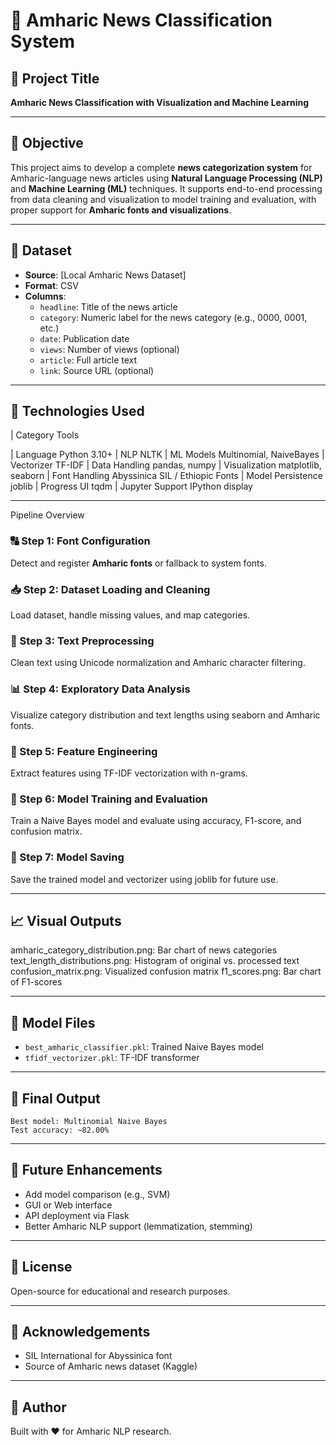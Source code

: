 
# 📘 Amharic News Classification System

## 📰 Project Title
**Amharic News Classification with Visualization and Machine Learning**

---

## 🎯 Objective
This project aims to develop a complete **news categorization system** for Amharic-language news articles using **Natural Language Processing (NLP)** and **Machine Learning (ML)** techniques. It supports end-to-end processing from data cleaning and visualization to model training and evaluation, with proper support for **Amharic fonts and visualizations**.

---

## 📁 Dataset
- **Source**: [Local Amharic News Dataset]
- **Format**: CSV
- **Columns**:
  - `headline`: Title of the news article
  - `category`: Numeric label for the news category (e.g., 0000, 0001, etc.)
  - `date`: Publication date
  - `views`: Number of views (optional)
  - `article`: Full article text
  - `link`: Source URL (optional)

---

## 🧰 Technologies Used
| Category                          Tools 

| Language                          Python 3.10+ 
| NLP                               NLTK 
| ML Models                         Multinomial, NaiveBayes
| Vectorizer                        TF-IDF 
| Data Handling                     pandas, numpy 
| Visualization                     matplotlib, seaborn 
| Font Handling                     Abyssinica SIL /                               Ethiopic Fonts 
| Model Persistence                 joblib 
| Progress UI                       tqdm 
| Jupyter Support                    IPython display 

---

 Pipeline Overview

### 🔠 Step 1: Font Configuration
Detect and register **Amharic fonts** or fallback to system fonts.

### 📥 Step 2: Dataset Loading and Cleaning
Load dataset, handle missing values, and map categories.

### 🧼 Step 3: Text Preprocessing
Clean text using Unicode normalization and Amharic character filtering.

### 📊 Step 4: Exploratory Data Analysis
Visualize category distribution and text lengths using seaborn and Amharic fonts.

### 🧪 Step 5: Feature Engineering
Extract features using TF-IDF vectorization with n-grams.

### 🧠 Step 6: Model Training and Evaluation
Train a Naive Bayes model and evaluate using accuracy, F1-score, and confusion matrix.

### 💾 Step 7: Model Saving
Save the trained model and vectorizer using joblib for future use.

---

## 📈 Visual Outputs
amharic_category_distribution.png: Bar chart of news categories
text_length_distributions.png: Histogram of original vs. processed text
confusion_matrix.png: Visualized confusion matrix
f1_scores.png: Bar chart of F1-scores

---

## 💾 Model Files
- `best_amharic_classifier.pkl`: Trained Naive Bayes model
- `tfidf_vectorizer.pkl`: TF-IDF transformer

---

## 🧪 Final Output
```
Best model: Multinomial Naive Bayes
Test accuracy: ~82.00%
```

---

## 🚀 Future Enhancements
- Add model comparison (e.g., SVM)
- GUI or Web interface
- API deployment via Flask
- Better Amharic NLP support (lemmatization, stemming)

---

## 📄 License
Open-source for educational and research purposes.

---

## 🙏 Acknowledgements
- SIL International for Abyssinica font
- Source of Amharic news dataset (Kaggle)

---

## 🧠 Author
Built with ❤️ for Amharic NLP research.
